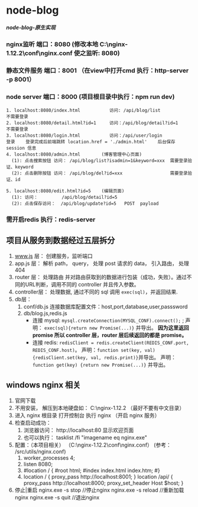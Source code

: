 # node-blog
***node-blog-原生实现***


### nginx监听   端口：8080    (修改本地 C:\nginx-1.12.2\conf\nginx.conf  使之监听: 8080)
### 静态文件服务 端口：8001   （在view中打开cmd  执行：http-server -p 8001）
### node server 端口：8000    (项目根目录中执行：npm run dev)

```
1. localhost:8080/index.html           访问: /api/blog/list           不需要登录
2. localhost:8080/detail.html?id=1     访问：/api/blog/detail?id=1    不需要登录
3. localhost:8080/login.html           访问：/api/user/login          登录    登录完成后前端跳转 location.href = './admin.html'    后台保存 session 信息
4. localhost:8080/admin.html        (博客管理中心页面)
  (1): 点击搜索按钮 访问： /api/blog/list?isadmin=1&keyword=xxx  需要登录验证、keyword
  (2): 点击删除按钮 访问： /api/blog/del?id=xxx                  需要登录验证、id

5. localhost:8080/edit.html?id=5    (编辑页面)
  (1): 访问：         /api/blog/detail?id=5    
  (2): 点击保存访问：  /api/blog/update?id=5   POST  payload

```

### 需开启redis  执行：redis-server

## 项目从服务到数据经过五层拆分
1. www.js 层：  创建服务，监听端口
2. app.js 层：  解析 path， query， 处理 post 请求的 data， 引入路由， 处理404
3. router 层：  处理路由 并对路由获取到的数据进行包装（成功，失败）。通过不同的URL判断，调用不同的 controller 并且传入参数。
4. controller层：  处理数据, 通过不同的 sql 调用 `exec(sql)`，并返回结果.
5. db层： 
   1. conf/db.js 连接数据库配置文件：host,port,database,user,passsword
   2. db/blog.js,redis.js 
      - 连接 mysql: `mysql.createConnection(MYSQL_CONF).connect();` ;
      声明： `exec(sql){return new Promise(...)}` 并导出。 **因为这里返回 promise 所以 controller 层，router 层后续返回的都是 promise。**
      - 连接 redis: `redisClient = redis.createClient(REDIS_CONF.port, REDIS_CONF.host)`。
      声明：`function set(key, val){redisClient.set(key, val, redis.print)}`并导出。
      声明：`function get(key) {return new Promise(...)}` 并导出。


## windows nginx 相关
1. 官网下载
2. 不用安装， 解压到本地硬盘如：     C:\nginx-1.12.2       （最好不要有中文目录）
3. 进入 nginx 根目录  打开控制台  执行 nginx               （开启 nginx 服务）
4. 检查启动成功：
   1. 浏览器访问： http://localhost:80   显示欢迎页面
   2. 也可以执行：  tasklist /fi "imagename eq nginx.exe"
5. 配置：（本项目相关）  （C:\nginx-1.12.2\conf\nginx.conf）     (参考： /src/utils/nginx.conf)
   1. worker_processes  4;
   2. listen       8080;
   3. #location / {
     #root   html;
     #index  index.html index.htm;
     #}
   4. location / {
        proxy_pass http://localhost:8001;
      }
      location /api/ {
        proxy_pass http://localhost:8000;
        proxy_set_header Host $host;
      }
6. 停止|重启
  nginx.exe -s stop                    //停止nginx
  nginx.exe -s reload                  //重新加载nginx
  nginx.exe -s quit                    //退出nginx